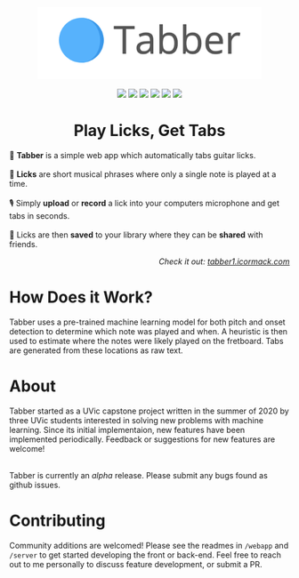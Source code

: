 <p align="center">
    <a href="https://tabber1.icormack.com/" >
        <img src="https://github.com/isaaccormack/Tabber/blob/develop/webapp/public/logo.png" height="130">
    </a>
</p>

<p align="center">
    <img src="https://img.shields.io/github/package-json/v/isaaccormack/tabber/develop/server?style=flat-square" />
    <img src="https://img.shields.io/github/package-json/v/isaaccormack/tabber/develop/webapp?style=flat-square" />
    <img src="https://img.shields.io/david/isaaccormack/tabber?path=server&style=flat-square" />
    <img src="https://img.shields.io/github/contributors/isaaccormack/tabber?style=flat-square" />
    <img src="https://img.shields.io/github/issues-raw/isaaccormack/tabber?style=flat-square" />
    <img src="https://img.shields.io/codecov/c/github/isaaccormack/tabber/develop?style=flat-square" />
</p>

<h1 align="center">Play Licks, Get Tabs</h1>

:musical_score:	__Tabber__ is a simple web app which automatically tabs guitar licks. <music icon> <br/> <br/>
:guitar:	__Licks__ are short musical phrases where only a single note is played at a time. <br/> <br/>
:studio_microphone:	Simply __upload__ or __record__ a lick into your computers microphone and get tabs in seconds. <br/> <br/>
:revolving_hearts:	Licks are then __saved__ to your library where they can be __shared__ with friends.
    
<p align="right"><em>Check it out: <a href="https://tabber1.icormack.com">tabber1.icormack.com</a></em></p>

# How Does it Work?
Tabber uses a pre-trained machine learning model for both pitch and onset detection to determine which note was played and when. A heuristic is then used to estimate where the notes were likely played on the fretboard. Tabs are generated from these locations as raw text. 

# About
Tabber started as a UVic capstone project written in the summer of 2020 by three UVic students interested in solving new problems with machine learning. Since its initial implementaion, new features have been implemented periodically. Feedback or suggestions for new features are welcome! 


<br/>Tabber is currently an _alpha_ release. Please submit any bugs found as github issues.

# Contributing
Community additions are welcomed! Please see the readmes in `/webapp` and `/server` to get started developing the front or back-end. Feel free to reach out to me personally to discuss feature development, or submit a PR.
